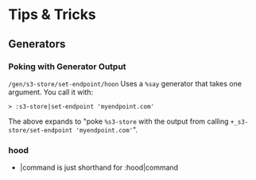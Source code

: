 # Tips & Tricks

## Generators

### Poking with Generator Output
`/gen/s3-store/set-endpoint/hoon`
Uses a `%say` generator that takes one argument. You call it with:
```
> :s3-store|set-endpoint 'myendpoint.com'
```
The above expands to "poke `%s3-store` with the output from calling `+_s3-store/set-endpoint 'myendpoint.com'`".

### hood
* |command is just shorthand for :hood|command
